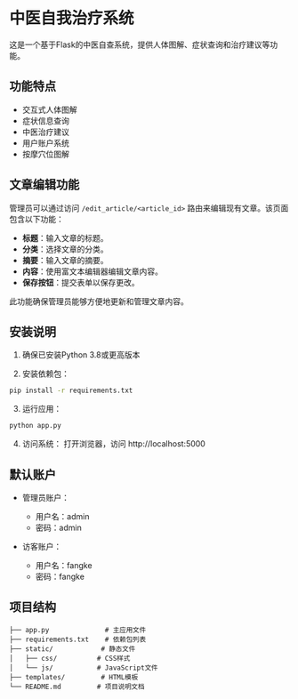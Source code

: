# 中医自我治疗系统

这是一个基于Flask的中医自查系统，提供人体图解、症状查询和治疗建议等功能。

## 功能特点

- 交互式人体图解
- 症状信息查询
- 中医治疗建议
- 用户账户系统
- 按摩穴位图解

## 文章编辑功能

管理员可以通过访问 `/edit_article/<article_id>` 路由来编辑现有文章。该页面包含以下功能：

- **标题**：输入文章的标题。
- **分类**：选择文章的分类。
- **摘要**：输入文章的摘要。
- **内容**：使用富文本编辑器编辑文章内容。
- **保存按钮**：提交表单以保存更改。

此功能确保管理员能够方便地更新和管理文章内容。

## 安装说明

1. 确保已安装Python 3.8或更高版本

2. 安装依赖包：
```bash
pip install -r requirements.txt
```

3. 运行应用：
```bash
python app.py
```

4. 访问系统：
打开浏览器，访问 http://localhost:5000

## 默认账户

- 管理员账户：
  - 用户名：admin
  - 密码：admin

- 访客账户：
  - 用户名：fangke
  - 密码：fangke

## 项目结构

```
├── app.py              # 主应用文件
├── requirements.txt    # 依赖包列表
├── static/            # 静态文件
│   ├── css/          # CSS样式
│   └── js/           # JavaScript文件
├── templates/         # HTML模板
└── README.md         # 项目说明文档
